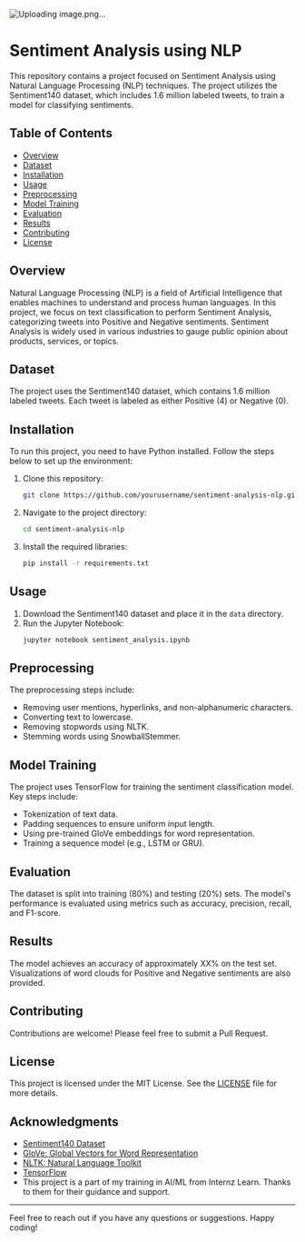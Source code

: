 ![Uploading image.png…]()

# Sentiment Analysis using NLP

This repository contains a project focused on Sentiment Analysis using Natural Language Processing (NLP) techniques. The project utilizes the Sentiment140 dataset, which includes 1.6 million labeled tweets, to train a model for classifying sentiments.

## Table of Contents

- [Overview](#overview)
- [Dataset](#dataset)
- [Installation](#installation)
- [Usage](#usage)
- [Preprocessing](#preprocessing)
- [Model Training](#model-training)
- [Evaluation](#evaluation)
- [Results](#results)
- [Contributing](#contributing)
- [License](#license)

## Overview

Natural Language Processing (NLP) is a field of Artificial Intelligence that enables machines to understand and process human languages. In this project, we focus on text classification to perform Sentiment Analysis, categorizing tweets into Positive and Negative sentiments. Sentiment Analysis is widely used in various industries to gauge public opinion about products, services, or topics.

## Dataset

The project uses the Sentiment140 dataset, which contains 1.6 million labeled tweets. Each tweet is labeled as either Positive (4) or Negative (0).

## Installation

To run this project, you need to have Python installed. Follow the steps below to set up the environment:

1. Clone this repository:
    ```sh
    git clone https://github.com/yourusername/sentiment-analysis-nlp.git
    ```
2. Navigate to the project directory:
    ```sh
    cd sentiment-analysis-nlp
    ```
3. Install the required libraries:
    ```sh
    pip install -r requirements.txt
    ```

## Usage

1. Download the Sentiment140 dataset and place it in the `data` directory.
2. Run the Jupyter Notebook:
    ```sh
    jupyter notebook sentiment_analysis.ipynb
    ```

## Preprocessing

The preprocessing steps include:
- Removing user mentions, hyperlinks, and non-alphanumeric characters.
- Converting text to lowercase.
- Removing stopwords using NLTK.
- Stemming words using SnowballStemmer.

## Model Training

The project uses TensorFlow for training the sentiment classification model. Key steps include:
- Tokenization of text data.
- Padding sequences to ensure uniform input length.
- Using pre-trained GloVe embeddings for word representation.
- Training a sequence model (e.g., LSTM or GRU).

## Evaluation

The dataset is split into training (80%) and testing (20%) sets. The model's performance is evaluated using metrics such as accuracy, precision, recall, and F1-score.

## Results

The model achieves an accuracy of approximately XX% on the test set. Visualizations of word clouds for Positive and Negative sentiments are also provided.

## Contributing

Contributions are welcome! Please feel free to submit a Pull Request.

## License

This project is licensed under the MIT License. See the [LICENSE](LICENSE) file for more details.

## Acknowledgments

- [Sentiment140 Dataset](https://www.kaggle.com/datasets/kazanova/sentiment140)
- [GloVe: Global Vectors for Word Representation](https://nlp.stanford.edu/projects/glove/)
- [NLTK: Natural Language Toolkit](https://www.nltk.org/)
- [TensorFlow](https://www.tensorflow.org/)
- This project is a part of my training in AI/ML from Internz Learn. Thanks to them for their guidance and support.

---

Feel free to reach out if you have any questions or suggestions. Happy coding!
